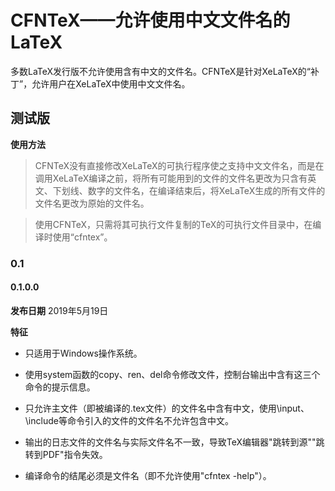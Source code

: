 # CFNTeX——允许使用中文文件名的LaTeX
多数LaTeX发行版不允许使用含有中文的文件名。CFNTeX是针对XeLaTeX的“补丁”，允许用户在XeLaTeX中使用中文文件名。
## 测试版

**使用方法**

> CFNTeX没有直接修改XeLaTeX的可执行程序使之支持中文文件名，而是在调用XeLaTeX编译之前，将所有可能用到的文件的文件名更改为只含有英文、下划线、数字的文件名，在编译结束后，将XeLaTeX生成的所有文件的文件名更改为原始的文件名。

> 使用CFNTeX，只需将其可执行文件复制的TeX的可执行文件目录中，在编译时使用“cfntex”。

### 0.1

#### 0.1.0.0

**发布日期** 2019年5月19日

**特征**

-   只适用于Windows操作系统。

-   使用system函数的copy、ren、del命令修改文件，控制台输出中含有这三个命令的提示信息。

-   只允许主文件（即被编译的.tex文件）的文件名中含有中文，使用\\input、\\include等命令引入的文件的文件名不允许包含中文。

-   输出的日志文件的文件名与实际文件名不一致，导致TeX编辑器"跳转到源""跳转到PDF"指令失效。

-   编译命令的结尾必须是文件名（即不允许使用"cfntex -help"）。
